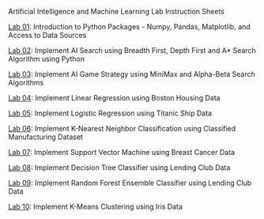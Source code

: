 Artificial Intelligence and Machine Learning Lab Instruction Sheets

[Lab 01](https://github.com/Veerlasathvikapatel/AIML_2303A52434/blob/main/week_1_aiml.ipynb): Introduction to Python Packages - Numpy, Pandas, Matplotlib, and Access to Data Sources

[Lab 02](https://github.com/Veerlasathvikapatel/AIML_2303A52434/blob/main/week_2_aiml.ipynb): Implement AI Search using Breadth First, Depth First and A* Search Algorithm using Python

[Lab 03](https://github.com/Veerlasathvikapatel/AIML_2303A52434/blob/main/week_3_aiml.ipynb): Implement AI Game Strategy using MiniMax and Alpha-Beta Search Algorithms

[Lab 04](https://github.com/Veerlasathvikapatel/AIML_2303A52434/blob/main/week_4_aiml.ipynb): Implement Linear Regression using Boston Housing Data

[Lab 05](): Implement Logistic Regression using Titanic Ship Data

[Lab 06](): Implement K-Nearest Neighbor Classification using Classified Manufacturing Dataset

[Lab 07](): Implement Support Vector Machine using Breast Cancer Data

[Lab 08](): Implement Decision Tree Classifier using Lending Club Data

[Lab 09](): Implement Random Forest Ensemble Classifier using Lending Club Data

[Lab 10](): Implement K-Means Clustering using Iris Data
